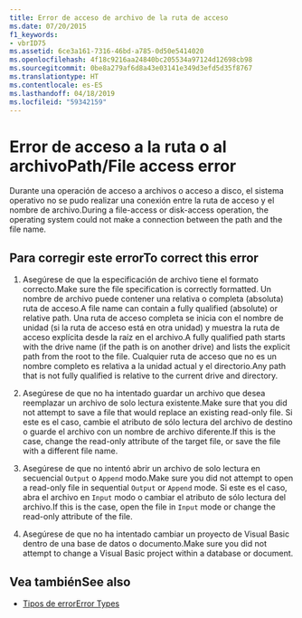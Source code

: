 ```yaml
---
title: Error de acceso de archivo de la ruta de acceso
ms.date: 07/20/2015
f1_keywords:
- vbrID75
ms.assetid: 6ce3a161-7316-46bd-a785-0d50e5414020
ms.openlocfilehash: 4f18c9216aa24840bc205534a97124d12698cb98
ms.sourcegitcommit: 0be8a279af6d8a43e03141e349d3efd5d35f8767
ms.translationtype: HT
ms.contentlocale: es-ES
ms.lasthandoff: 04/18/2019
ms.locfileid: "59342159"
---
```

# <a name="pathfile-access-error"></a><span data-ttu-id="52e46-102">Error de acceso a la ruta o al archivo</span><span class="sxs-lookup"><span data-stu-id="52e46-102">Path/File access error</span></span>
<span data-ttu-id="52e46-103">Durante una operación de acceso a archivos o acceso a disco, el sistema operativo no se pudo realizar una conexión entre la ruta de acceso y el nombre de archivo.</span><span class="sxs-lookup"><span data-stu-id="52e46-103">During a file-access or disk-access operation, the operating system could not make a connection between the path and the file name.</span></span>  
  
## <a name="to-correct-this-error"></a><span data-ttu-id="52e46-104">Para corregir este error</span><span class="sxs-lookup"><span data-stu-id="52e46-104">To correct this error</span></span>  
  
1. <span data-ttu-id="52e46-105">Asegúrese de que la especificación de archivo tiene el formato correcto.</span><span class="sxs-lookup"><span data-stu-id="52e46-105">Make sure the file specification is correctly formatted.</span></span> <span data-ttu-id="52e46-106">Un nombre de archivo puede contener una relativa o completa (absoluta) ruta de acceso.</span><span class="sxs-lookup"><span data-stu-id="52e46-106">A file name can contain a fully qualified (absolute) or relative path.</span></span> <span data-ttu-id="52e46-107">Una ruta de acceso completa se inicia con el nombre de unidad (si la ruta de acceso está en otra unidad) y muestra la ruta de acceso explícita desde la raíz en el archivo.</span><span class="sxs-lookup"><span data-stu-id="52e46-107">A fully qualified path starts with the drive name (if the path is on another drive) and lists the explicit path from the root to the file.</span></span> <span data-ttu-id="52e46-108">Cualquier ruta de acceso que no es un nombre completo es relativa a la unidad actual y el directorio.</span><span class="sxs-lookup"><span data-stu-id="52e46-108">Any path that is not fully qualified is relative to the current drive and directory.</span></span>  
  
2. <span data-ttu-id="52e46-109">Asegúrese de que no ha intentado guardar un archivo que desea reemplazar un archivo de solo lectura existente.</span><span class="sxs-lookup"><span data-stu-id="52e46-109">Make sure that you did not attempt to save a file that would replace an existing read-only file.</span></span> <span data-ttu-id="52e46-110">Si este es el caso, cambie el atributo de sólo lectura del archivo de destino o guarde el archivo con un nombre de archivo diferente.</span><span class="sxs-lookup"><span data-stu-id="52e46-110">If this is the case, change the read-only attribute of the target file, or save the file with a different file name.</span></span>  
  
3. <span data-ttu-id="52e46-111">Asegúrese de que no intentó abrir un archivo de solo lectura en secuencial `Output` o `Append` modo.</span><span class="sxs-lookup"><span data-stu-id="52e46-111">Make sure you did not attempt to open a read-only file in sequential `Output` or `Append` mode.</span></span> <span data-ttu-id="52e46-112">Si este es el caso, abra el archivo en `Input` modo o cambiar el atributo de sólo lectura del archivo.</span><span class="sxs-lookup"><span data-stu-id="52e46-112">If this is the case, open the file in `Input` mode or change the read-only attribute of the file.</span></span>  
  
4. <span data-ttu-id="52e46-113">Asegúrese de que no ha intentado cambiar un proyecto de Visual Basic dentro de una base de datos o documento.</span><span class="sxs-lookup"><span data-stu-id="52e46-113">Make sure you did not attempt to change a Visual Basic project within a database or document.</span></span>  
  
## <a name="see-also"></a><span data-ttu-id="52e46-114">Vea también</span><span class="sxs-lookup"><span data-stu-id="52e46-114">See also</span></span>

- [<span data-ttu-id="52e46-115">Tipos de error</span><span class="sxs-lookup"><span data-stu-id="52e46-115">Error Types</span></span>](../../../visual-basic/programming-guide/language-features/error-types.md)
